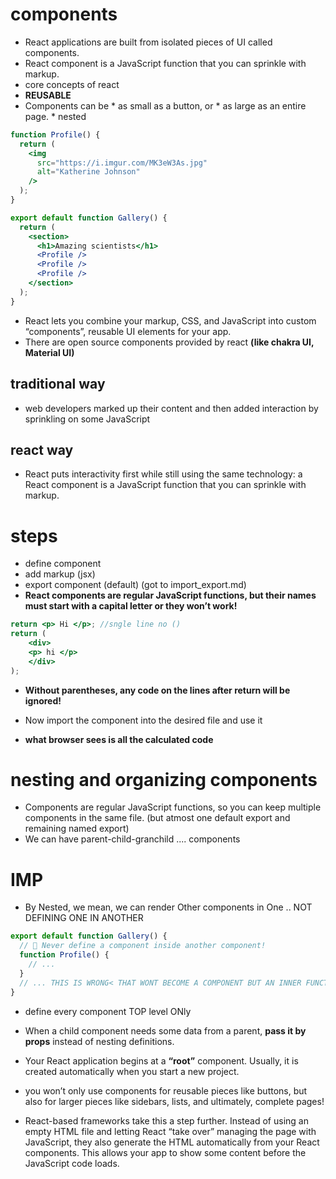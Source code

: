 # components
* React applications are built from isolated pieces of UI called components.
* React component is a JavaScript function that you can sprinkle with markup. 
* core concepts of react
* **REUSABLE**
* Components can be 
        * as small as a button, or 
        * as large as an entire page.
        * nested
```jsx
function Profile() {
  return (
    <img
      src="https://i.imgur.com/MK3eW3As.jpg"
      alt="Katherine Johnson"
    />
  );
}

export default function Gallery() {
  return (
    <section>
      <h1>Amazing scientists</h1>
      <Profile />
      <Profile />
      <Profile />
    </section>
  );
}
```

* React lets you combine your markup, CSS, and JavaScript into custom “components”, reusable UI elements for your app.
* There are open source components provided by react **(like chakra UI, Material UI)**


## traditional way
* web developers marked up their content and then added interaction by sprinkling on some JavaScript
## react way
* React puts interactivity first while still using the same technology: a React component is a JavaScript function that you can sprinkle with markup.


# steps
* define component
* add markup (jsx)
* export component (default) (got to import_export.md)
* **React components are regular JavaScript functions, but their names must start with a capital letter or they won’t work!**

```jsx
return <p> Hi </p>; //sngle line no ()
return (
    <div>
    <p> hi </p>
    </div>
);
```
* **Without parentheses, any code on the lines after return will be ignored!**
* Now import the component into the desired file and use it


* **what browser sees is all the calculated code**

# nesting and organizing components
* Components are regular JavaScript functions, so you can keep multiple components in the same file. (but atmost one default export and remaining named export)
* We can have parent-child-granchild .... components


# IMP
* By Nested, we mean, we can render Other components in One .. NOT DEFINING ONE IN ANOTHER
```jsx
export default function Gallery() {
  // 🔴 Never define a component inside another component!
  function Profile() {
    // ...
  }
  // ... THIS IS WRONG< THAT WONT BECOME A COMPONENT BUT AN INNER FUNCTION THATS IT>
}
```
* define every component TOP level ONly
* When a child component needs some data from a parent, **pass it by props** instead of nesting definitions.
* Your React application begins at a **“root”** component. Usually, it is created automatically when you start a new project. 

* you won’t only use components for reusable pieces like buttons, but also for larger pieces like sidebars, lists, and ultimately, complete pages! 
* React-based frameworks take this a step further. Instead of using an empty HTML file and letting React “take over” managing the page with JavaScript, they also generate the HTML automatically from your React components. This allows your app to show some content before the JavaScript code loads.


